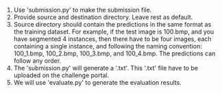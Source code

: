 1. Use 'submission.py' to make the submission file.
2. Provide source and destination directory. Leave rest as default.
3. Source directory should contain the predictions in the same format as the training dataset. For example, if the test image is 100.bmp,
and you have segmented 4 instances, then there have to be four images, each containing a single instance, and following the naming convention:
100_1.bmp, 100_2.bmp, 100_3.bmp, and 100_4.bmp. The predictions can follow any order.
4. The 'submission.py' will generate a '.txt'. This '.txt' file have to be uploaded on the challenge portal.
5. We will use 'evaluate.py' to generate the evaluation results. 
